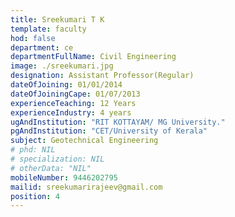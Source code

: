 ```yaml
---
title: Sreekumari T K
template: faculty
hod: false
department: ce
departmentFullName: Civil Engineering
image: ./sreekumari.jpg
designation: Assistant Professor(Regular)
dateOfJoining: 01/01/2014
dateOfJoiningCape: 01/07/2013
experienceTeaching: 12 Years
experienceIndustry: 4 years
ugAndInstitution: "RIT KOTTAYAM/ MG University."
pgAndInstitution: "CET/University of Kerala"
subject: Geotechnical Engineering
# phd: NIL
# specialization: NIL
# otherData: "NIL"
mobileNumber: 9446202795
mailid: sreekumarirajeev@gmail.com
position: 4
---
```

